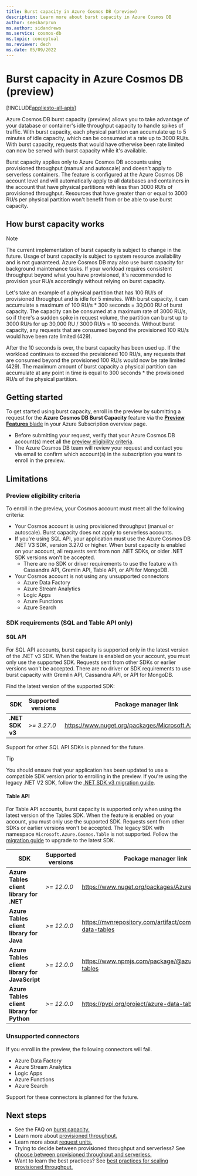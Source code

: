 ```yaml
---
title: Burst capacity in Azure Cosmos DB (preview)
description: Learn more about burst capacity in Azure Cosmos DB
author: seesharprun
ms.author: sidandrews
ms.service: cosmos-db
ms.topic: conceptual
ms.reviewer: dech
ms.date: 05/09/2022
---
```


# Burst capacity in Azure Cosmos DB (preview)
[!INCLUDE[appliesto-all-apis](includes/appliesto-all-apis.md)]

Azure Cosmos DB burst capacity (preview) allows you to take advantage of your database or container's idle throughput capacity to handle spikes of traffic. With burst capacity, each physical partition can accumulate up to 5 minutes of idle capacity, which can be consumed at a rate up to 3000 RU/s. With burst capacity, requests that would have otherwise been rate limited can now be served with burst capacity while it's available.

Burst capacity applies only to Azure Cosmos DB accounts using provisioned throughput (manual and autoscale) and doesn't apply to serverless containers. The feature is configured at the Azure Cosmos DB account level and will automatically apply to all databases and containers in the account that have physical partitions with less than 3000 RU/s of provisioned throughput. Resources that have greater than or equal to 3000 RU/s per physical partition won't benefit from or be able to use burst capacity.

## How burst capacity works

> [!NOTE]
> The current implementation of burst capacity is subject to change in the future. Usage of burst capacity is subject to system resource availability and is not guaranteed. Azure Cosmos DB may also use burst capacity for background maintenance tasks. If your workload requires consistent throughput beyond what you have provisioned, it's recommended to provision your RU/s accordingly without relying on burst capacity.

Let's take an example of a physical partition that has 100 RU/s of provisioned throughput and is idle for 5 minutes. With burst capacity, it can accumulate a maximum of 100 RU/s * 300 seconds = 30,000 RU of burst capacity. The capacity can be consumed at a maximum rate of 3000 RU/s, so if there's a sudden spike in request volume, the partition can burst up to 3000 RU/s for up 30,000 RU / 3000 RU/s = 10 seconds. Without burst capacity, any requests that are consumed beyond the provisioned 100 RU/s would have been rate limited (429).

After the 10 seconds is over, the burst capacity has been used up. If the workload continues to exceed the provisioned 100 RU/s, any requests that are consumed beyond the provisioned 100 RU/s would now be rate limited (429). The maximum amount of burst capacity a physical partition can accumulate at any point in time is equal to 300 seconds * the provisioned RU/s of the physical partition. 

## Getting started

To get started using burst capacity, enroll in the preview by submitting a request for the **Azure Cosmos DB Burst Capacity** feature via the [**Preview Features** blade](../azure-resource-manager/management/preview-features.md) in your Azure Subscription overview page.
- Before submitting your request, verify that your Azure Cosmos DB account(s) meet all the [preview eligibility criteria](#preview-eligibility-criteria).
- The Azure Cosmos DB team will review your request and contact you via email to confirm which account(s) in the subscription you want to enroll in the preview.

## Limitations

### Preview eligibility criteria
To enroll in the preview, your Cosmos account must meet all the following criteria:
  - Your Cosmos account is using provisioned throughput (manual or autoscale). Burst capacity does not apply to serverless accounts.
  - If you're using SQL API, your application must use the Azure Cosmos DB .NET V3 SDK, version 3.27.0 or higher. When burst capacity is enabled on your account, all requests sent from non .NET SDKs, or older .NET SDK versions won't be accepted.
    - There are no SDK or driver requirements to use the feature with Cassandra API, Gremlin API, Table API, or API for MongoDB.
  - Your Cosmos account is not using any unsupported connectors
    - Azure Data Factory
    - Azure Stream Analytics
    - Logic Apps
    - Azure Functions
    - Azure Search

### SDK requirements (SQL and Table API only)
#### SQL API
For SQL API accounts, burst capacity is supported only in the latest version of the .NET v3 SDK. When the feature is enabled on your account, you must only use the supported SDK. Requests sent from other SDKs or earlier versions won't be accepted. There are no driver or SDK requirements to use burst capacity with Gremlin API, Cassandra API, or API for MongoDB.

Find the latest version of the supported SDK:

| SDK | Supported versions | Package manager link |
| --- | --- | --- |
| **.NET SDK v3** | *>= 3.27.0* | <https://www.nuget.org/packages/Microsoft.Azure.Cosmos/> |

Support for other SQL API SDKs is planned for the future.

> [!TIP]
> You should ensure that your application has been updated to use a compatible SDK version prior to enrolling in the preview. If you're using the legacy .NET V2 SDK, follow the [.NET SDK v3 migration guide](sql/migrate-dotnet-v3.md). 

#### Table  API
For Table API accounts, burst capacity is supported only when using the latest version of the Tables SDK. When the feature is enabled on your account, you must only use the supported SDK. Requests sent from other SDKs or earlier versions won't be accepted. The legacy SDK with namespace `Microsoft.Azure.Cosmos.Table` is not supported. Follow the [migration guide](https://github.com/Azure/azure-sdk-for-net/blob/main/sdk/tables/Azure.Data.Tables/MigrationGuide.md) to upgrade to the latest SDK.

| SDK | Supported versions | Package manager link |
| --- | --- | --- |
| **Azure Tables client library for .NET** | *>= 12.0.0* | <https://www.nuget.org/packages/Azure.Data.Tables/> |
| **Azure Tables client library for Java** | *>= 12.0.0* | <https://mvnrepository.com/artifact/com.azure/azure-data-tables> |
| **Azure Tables client library for JavaScript** | *>= 12.0.0* | <https://www.npmjs.com/package/@azure/data-tables> |
| **Azure Tables client library for Python** | *>= 12.0.0* | <https://pypi.org/project/azure-data-tables/> |

### Unsupported connectors

If you enroll in the preview, the following connectors will fail.

* Azure Data Factory
* Azure Stream Analytics
* Logic Apps
* Azure Functions
* Azure Search

Support for these connectors is planned for the future.

## Next steps

* See the FAQ on [burst capacity.](burst-capacity-faq.yml)
* Learn more about [provisioned throughput.](set-throughput.md)
* Learn more about [request units.](request-units.md)
* Trying to decide between provisioned throughput and serverless? See [choose between provisioned throughput and serverless.](throughput-serverless.md)
* Want to learn the best practices? See [best practices for scaling provisioned throughput.](scaling-provisioned-throughput-best-practices.md)
